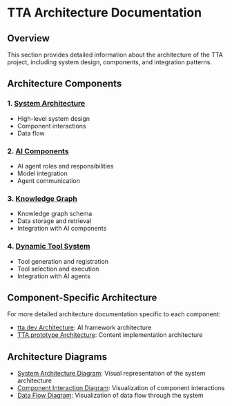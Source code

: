 # TTA Architecture Documentation

## Overview

This section provides detailed information about the architecture of the TTA project, including system design, components, and integration patterns.

## Architecture Components

### 1. [System Architecture](system-architecture.md)
- High-level system design
- Component interactions
- Data flow

### 2. [AI Components](ai-components.md)
- AI agent roles and responsibilities
- Model integration
- Agent communication

### 3. [Knowledge Graph](knowledge-graph.md)
- Knowledge graph schema
- Data storage and retrieval
- Integration with AI components

### 4. [Dynamic Tool System](dynamic-tool-system.md)
- Tool generation and registration
- Tool selection and execution
- Integration with AI agents

## Component-Specific Architecture

For more detailed architecture documentation specific to each component:

- [tta.dev Architecture](../../tta.dev/Documentation/Architecture/System_Architecture/index.md): AI framework architecture
- [TTA.prototype Architecture](../../TTA.prototype/Documentation/architecture/Overview.md): Content implementation architecture

## Architecture Diagrams

- [System Architecture Diagram](system-architecture-diagram.md): Visual representation of the system architecture
- [Component Interaction Diagram](component-interaction-diagram.md): Visualization of component interactions
- [Data Flow Diagram](data-flow-diagram.md): Visualization of data flow through the system
